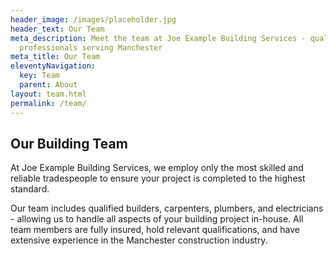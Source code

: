 ```yaml
---
header_image: /images/placeholder.jpg
header_text: Our Team
meta_description: Meet the team at Joe Example Building Services - qualified
  professionals serving Manchester
meta_title: Our Team
eleventyNavigation:
  key: Team
  parent: About
layout: team.html
permalink: /team/
---
```


## Our Building Team

At Joe Example Building Services, we employ only the most skilled and reliable tradespeople to ensure your project is completed to the highest standard.

Our team includes qualified builders, carpenters, plumbers, and electricians - allowing us to handle all aspects of your building project in-house. All team members are fully insured, hold relevant qualifications, and have extensive experience in the Manchester construction industry.
